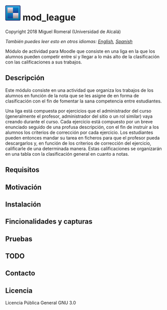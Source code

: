 
# ![alt](pix/mod_league.svg) mod_league

Copyright 2018 Miguel Romeral (Universidad de Alcalá)

*También puedes leer esto en otros idiomas: [English](README.md), [Spanish](README.es.md)*

Módulo de actividad para Moodle que consiste en una liga en la que los alumnos pueden competir entre sí y llegar a lo más alto de la clasificación con las calificaciones a sus trabajos.

## Descripción

Este módulo consiste en una actividad que organiza los trabajos de los alumnos en función de la nota que se les asigne de en forma de clasificación con el fin de fomentar la sana competencia entre estudiantes.

Una liga está compuesta por ejercicios que el administrador del curso (generalmente el profesor, administrador del sitio o un rol similar) vaya creando durante el curso.
Cada ejercicio está compuesto por un breve enunciado seguido de una profusa descripción, con el fin de instruir a los alumnos los criterios de corrección por cada ejercicio.
Los estudiantes pueden entonces mandar su tarea en ficheros para que el profesor pueda descargarlos y, en función de los criterios de corrección del ejercicio, calificarle de una determinada manera. Estas calificaciones se organizarán en una tabla con la clasificación general en cuanto a notas.

## Requisitos

## Motivación

## Instalación

## Fincionalidades y capturas

## Pruebas

## TODO

## Contacto

## Licencia

Licencia Pública General GNU 3.0
